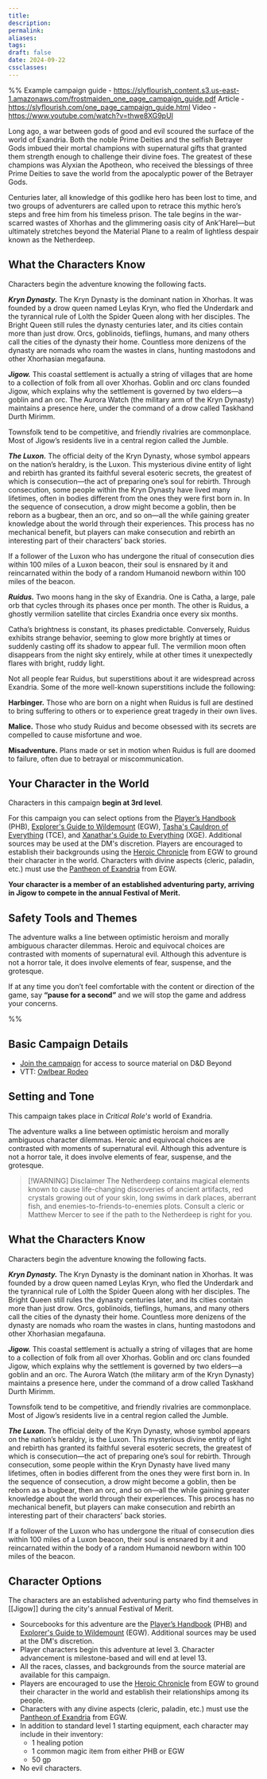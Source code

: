 ```yaml
---
title: 
description: 
permalink: 
aliases: 
tags: 
draft: false
date: 2024-09-22
cssclasses:
---
```

%% 
Example campaign guide - https://slyflourish_content.s3.us-east-1.amazonaws.com/frostmaiden_one_page_campaign_guide.pdf 
Article - https://slyflourish.com/one_page_campaign_guide.html
Video - https://www.youtube.com/watch?v=thwe8XG9pUI

Long ago, a war between gods of good and evil scoured the surface of the world of Exandria. Both the noble Prime Deities and the selfish Betrayer Gods imbued their mortal champions with supernatural gifts that granted them strength enough to challenge their divine foes. The greatest of these champions was Alyxian the Apotheon, who received the blessings of three Prime Deities to save the world from the apocalyptic power of the Betrayer Gods.

Centuries later, all knowledge of this godlike hero has been lost to time, and two groups of adventurers are called upon to retrace this mythic hero’s steps and free him from his timeless prison. The tale begins in the war-scarred wastes of Xhorhas and the glimmering oasis city of Ank’Harel—but ultimately stretches beyond the Material Plane to a realm of lightless despair known as the Netherdeep.

## What the Characters Know

Characters begin the adventure knowing the following facts.

_**Kryn Dynasty.**_ The Kryn Dynasty is the dominant nation in Xhorhas. It was founded by a drow queen named Leylas Kryn, who fled the Underdark and the tyrannical rule of Lolth the Spider Queen along with her disciples. The Bright Queen still rules the dynasty centuries later, and its cities contain more than just drow. Orcs, goblinoids, tieflings, humans, and many others call the cities of the dynasty their home. Countless more denizens of the dynasty are nomads who roam the wastes in clans, hunting mastodons and other Xhorhasian megafauna.

_**Jigow.**_ This coastal settlement is actually a string of villages that are home to a collection of folk from all over Xhorhas. Goblin and orc clans founded Jigow, which explains why the settlement is governed by two elders—a goblin and an orc. The Aurora Watch (the military arm of the Kryn Dynasty) maintains a presence here, under the command of a drow called Taskhand Durth Mirimm.

Townsfolk tend to be competitive, and friendly rivalries are commonplace. Most of Jigow’s residents live in a central region called the Jumble.

_**The Luxon.**_ The official deity of the Kryn Dynasty, whose symbol appears on the nation’s heraldry, is the Luxon. This mysterious divine entity of light and rebirth has granted its faithful several esoteric secrets, the greatest of which is consecution—the act of preparing one’s soul for rebirth. Through consecution, some people within the Kryn Dynasty have lived many lifetimes, often in bodies different from the ones they were first born in. In the sequence of consecution, a drow might become a goblin, then be reborn as a bugbear, then an orc, and so on—all the while gaining greater knowledge about the world through their experiences. This process has no mechanical benefit, but players can make consecution and rebirth an interesting part of their characters’ back stories.

If a follower of the Luxon who has undergone the ritual of consecution dies within 100 miles of a Luxon beacon, their soul is ensnared by it and reincarnated within the body of a random Humanoid newborn within 100 miles of the beacon.

***Ruidus.*** Two moons hang in the sky of Exandria. One is Catha, a large, pale orb that cycles through its phases once per month. The other is Ruidus, a ghostly vermilion satellite that circles Exandria once every six months.

Catha’s brightness is constant, its phases predictable. Conversely, Ruidus exhibits strange behavior, seeming to glow more brightly at times or suddenly casting off its shadow to appear full. The vermilion moon often disappears from the night sky entirely, while at other times it unexpectedly flares with bright, ruddy light.

Not all people fear Ruidus, but superstitions about it are widespread across Exandria. Some of the more well-known superstitions include the following:

**Harbinger.** Those who are born on a night when Ruidus is full are destined to bring suffering to others or to experience great tragedy in their own lives.

**Malice.** Those who study Ruidus and become obsessed with its secrets are compelled to cause misfortune and woe.

**Misadventure.** Plans made or set in motion when Ruidus is full are doomed to failure, often due to betrayal or miscommunication.

## Your Character in the World

Characters in this campaign **begin at 3rd level**. 

For this campaign you can select options from the [Player’s Handbook](https://www.dndbeyond.com/sources/phb) (PHB), [Explorer's Guide to Wildemount](https://www.dndbeyond.com/sources/dnd/egtw) (EGW), [Tasha's Cauldron of Everything](https://www.dndbeyond.com/sources/dnd/tcoe) (TCE), and [Xanathar's Guide to Everything](https://www.dndbeyond.com/sources/dnd/xgte) (XGE). Additional sources may be used at the DM's discretion. Players are encouraged to establish their backgrounds using the [Heroic Chronicle](https://www.dndbeyond.com/sources/dnd/egtw/character-options-subclasses#HeroicChronicle) from EGW to ground their character in the world. Characters with divine aspects (cleric, paladin, etc.) must use the [Pantheon of Exandria](https://www.dndbeyond.com/sources/dnd/egtw/story-of-wildemount#PantheonofExandria) from EGW. 

**Your character is a member of an established adventuring party, arriving in Jigow to compete in the annual Festival of Merit.** 

## Safety Tools and Themes

The adventure walks a line between optimistic heroism and morally ambiguous character dilemmas. Heroic and equivocal choices are contrasted with moments of supernatural evil. Although this adventure is not a horror tale, it does involve elements of fear, suspense, and the grotesque.

If at any time you don’t feel comfortable with the content or direction of the game, say **“pause for a second”** and we will stop the game and address your concerns.

%%
## Basic Campaign Details

- [Join the campaign](https://www.dndbeyond.com/campaigns/join/5938581356242320) for access to source material on D&D Beyond
- VTT: [Owlbear Rodeo](https://www.owlbear.rodeo/room/BaGN2KPVM902/TheHomeyLeaf) 

## Setting and Tone

This campaign takes place in *Critical Role's* world of Exandria. 

The adventure walks a line between optimistic heroism and morally ambiguous character dilemmas. Heroic and equivocal choices are contrasted with moments of supernatural evil. Although this adventure is not a horror tale, it does involve elements of fear, suspense, and the grotesque.

> [!WARNING] Disclaimer
> The Netherdeep contains magical elements known to cause life-changing discoveries of ancient artifacts, red crystals growing out of your skin, long swims in dark places, aberrant fish, and enemies-to-friends-to-enemies plots. Consult a cleric or Matthew Mercer to see if the path to the Netherdeep is right for you.

## What the Characters Know

Characters begin the adventure knowing the following facts.

_**Kryn Dynasty.**_ The Kryn Dynasty is the dominant nation in Xhorhas. It was founded by a drow queen named Leylas Kryn, who fled the Underdark and the tyrannical rule of Lolth the Spider Queen along with her disciples. The Bright Queen still rules the dynasty centuries later, and its cities contain more than just drow. Orcs, goblinoids, tieflings, humans, and many others call the cities of the dynasty their home. Countless more denizens of the dynasty are nomads who roam the wastes in clans, hunting mastodons and other Xhorhasian megafauna.

_**Jigow.**_ This coastal settlement is actually a string of villages that are home to a collection of folk from all over Xhorhas. Goblin and orc clans founded Jigow, which explains why the settlement is governed by two elders—a goblin and an orc. The Aurora Watch (the military arm of the Kryn Dynasty) maintains a presence here, under the command of a drow called Taskhand Durth Mirimm.

Townsfolk tend to be competitive, and friendly rivalries are commonplace. Most of Jigow’s residents live in a central region called the Jumble.

_**The Luxon.**_ The official deity of the Kryn Dynasty, whose symbol appears on the nation’s heraldry, is the Luxon. This mysterious divine entity of light and rebirth has granted its faithful several esoteric secrets, the greatest of which is consecution—the act of preparing one’s soul for rebirth. Through consecution, some people within the Kryn Dynasty have lived many lifetimes, often in bodies different from the ones they were first born in. In the sequence of consecution, a drow might become a goblin, then be reborn as a bugbear, then an orc, and so on—all the while gaining greater knowledge about the world through their experiences. This process has no mechanical benefit, but players can make consecution and rebirth an interesting part of their characters’ back stories.

If a follower of the Luxon who has undergone the ritual of consecution dies within 100 miles of a Luxon beacon, their soul is ensnared by it and reincarnated within the body of a random Humanoid newborn within 100 miles of the beacon.

## Character Options

The characters are an established adventuring party who find themselves in [[Jigow]] during the city's annual Festival of Merit. 

- Sourcebooks for this adventure are the [Player’s Handbook](https://www.dndbeyond.com/sources/phb) (PHB) and [Explorer's Guide to Wildemount](https://www.dndbeyond.com/sources/dnd/egtw) (EGW). Additional sources may be used at the DM's discretion.  
- Player characters begin this adventure at level 3. Character advancement is milestone-based and will end at level 13. 
- All the races, classes, and backgrounds from the source material are available for this campaign. 
- Players are encouraged to use the [Heroic Chronicle](https://www.dndbeyond.com/sources/dnd/egtw/character-options-subclasses#HeroicChronicle) from EGW to ground their character in the world and establish their relationships among its people.
- Characters with any divine aspects (cleric, paladin, etc.) must use the [Pantheon of Exandria](https://www.dndbeyond.com/sources/dnd/egtw/story-of-wildemount#PantheonofExandria) from EGW. 
- In addition to standard level 1 starting equipment, each character may include in their inventory: 
	- 1 healing potion 
	- 1 common magic item from either PHB or EGW
	- 50 gp
- No evil characters.

